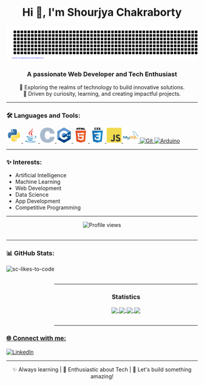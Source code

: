 <h1 align="center">Hi 👋, I'm Shourjya Chakraborty</h1>

<div align="center">  
  
  ![gitartwork](gitartwork.svg)

</div>

<h3 align="center">A passionate Web Developer and Tech Enthusiast</h3>

<p align="center">
🌟 Exploring the realms of technology to build innovative solutions. <br>
🌟 Driven by curiosity, learning, and creating impactful projects.  
</p>


---

<h3 align="left">🛠️ Languages and Tools:</h3>
<p align="left"> 
  <a href="https://www.python.org" target="_blank" rel="noreferrer">
    <img src="https://raw.githubusercontent.com/devicons/devicon/master/icons/python/python-original.svg" alt="Python" width="40" height="40"/> 
  </a> 
  <a href="https://www.java.com" target="_blank" rel="noreferrer">
    <img src="https://raw.githubusercontent.com/devicons/devicon/master/icons/java/java-original.svg" alt="Java" width="40" height="40"/> 
  </a> 
  <a href="https://www.cprogramming.com/" target="_blank" rel="noreferrer">
    <img src="https://raw.githubusercontent.com/devicons/devicon/master/icons/c/c-original.svg" alt="C" width="40" height="40"/> 
  </a> 
  <a href="https://isocpp.org/" target="_blank" rel="noreferrer">
    <img src="https://raw.githubusercontent.com/devicons/devicon/master/icons/cplusplus/cplusplus-original.svg" alt="C++" width="40" height="40"/> 
  </a>
  <a href="https://developer.mozilla.org/en-US/docs/Web/HTML" target="_blank" rel="noreferrer">
    <img src="https://raw.githubusercontent.com/devicons/devicon/master/icons/html5/html5-original-wordmark.svg" alt="HTML" width="40" height="40"/> 
  </a>
  <a href="https://developer.mozilla.org/en-US/docs/Web/CSS" target="_blank" rel="noreferrer">
    <img src="https://raw.githubusercontent.com/devicons/devicon/master/icons/css3/css3-original-wordmark.svg" alt="CSS" width="40" height="40"/> 
  </a> 
  <a href="https://developer.mozilla.org/en-US/docs/Web/JavaScript" target="_blank" rel="noreferrer">
    <img src="https://raw.githubusercontent.com/devicons/devicon/master/icons/javascript/javascript-original.svg" alt="JavaScript" width="40" height="40"/> 
  </a> 
  <!--<a href="https://nodejs.org" target="_blank" rel="noreferrer">
    <img src="https://raw.githubusercontent.com/devicons/devicon/master/icons/nodejs/nodejs-original-wordmark.svg" alt="Node.js" width="40" height="40"/> 
  </a> -->
  <!--<a href="https://flutter.dev/" target="_blank" rel="noreferrer">
    <img src="https://www.vectorlogo.zone/logos/flutterio/flutterio-icon.svg" alt="Flutter" width="40" height="40"/> 
  </a> -->
  <!--<a href="https://reactnative.dev/" target="_blank" rel="noreferrer">
    <img src="https://reactnative.dev/img/header_logo.svg" alt="React Native" width="40" height="40"/> 
  </a> -->
  <a href="https://www.mysql.com/" target="_blank" rel="noreferrer">
    <img src="https://raw.githubusercontent.com/devicons/devicon/master/icons/mysql/mysql-original-wordmark.svg" alt="MySQL" width="40" height="40"/> 
  </a>
  <!--<a href="https://www.mongodb.com/" target="_blank" rel="noreferrer">
    <img src="https://raw.githubusercontent.com/devicons/devicon/master/icons/mongodb/mongodb-original-wordmark.svg" alt="MongoDB" width="40" height="40"/> 
  </a> -->
  <!--<a href="https://firebase.google.com/" target="_blank" rel="noreferrer">
    <img src="https://www.vectorlogo.zone/logos/firebase/firebase-icon.svg" alt="Firebase" width="40" height="40"/> 
  </a> -->
  <!-- <a href="https://www.figma.com/" target="_blank" rel="noreferrer">
    <img src="https://www.vectorlogo.zone/logos/figma/figma-icon.svg" alt="Figma" width="40" height="40"/> 
  </a> -->
  <a href="https://git-scm.com/" target="_blank" rel="noreferrer">
    <img src="https://www.vectorlogo.zone/logos/git-scm/git-scm-icon.svg" alt="Git" width="40" height="40"/> 
  </a> 
  <a href="https://www.arduino.cc/" target="_blank" rel="noreferrer">
    <img src="https://cdn.worldvectorlogo.com/logos/arduino-1.svg" alt="Arduino" width="40" height="40"/> 
  </a> 
</p>

---

<h3 align="left">✨ Interests:</h3>
<ul>
  <li>Artificial Intelligence</li>
  <li>Machine Learning</li>
  <li>Web Development</li>
  <li>Data Science</li>
  <li>App Development</li>
  <li>Competitive Programming</li>
</ul>

---

<p align="center">
  <img src="https://komarev.com/ghpvc/?username=sc-likes-to-code&label=Profile%20Views&color=0e75b6&style=for-the-badge" alt="Profile views" />
  <br><br>
</p>

---

<h3 align="left">📊 GitHub Stats:</h3>
<!-- <h3 align="center">Stars</h3> -->
<p align="center">
  <img align="left" height="180em" src="https://github-readme-stats.vercel.app/api/top-langs/?username=sc-likes-to-code&layout=compact&theme=highcontrast" alt="sc-likes-to-code" />
  <br><br>
</p>

---

<h3 align="center">Statistics</h3>
<div align="center">
<a href="https://github.com/sc-likes-to-code">
<img align="center" src="http://github-profile-summary-cards.vercel.app/api/cards/most-commit-language?username=sc-likes-to-code&theme=highcontrast" height="180em" />
<img align="center" src="http://github-profile-summary-cards.vercel.app/api/cards/repos-per-language?username=sc-likes-to-code&theme=highcontrast" height="180em" />
<img align="center" src="http://github-profile-summary-cards.vercel.app/api/cards/productive-time?username=sc-likes-to-code&theme=highcontrast" height="180em" />
<img align="center" src="http://github-profile-summary-cards.vercel.app/api/cards/profile-details?username=sc-likes-to-code&theme=highcontrast" height="180em" />
</div>
<br>

---


<h3 align="left">🌐 Connect with me:</h3>
<p align="left">
  <a href="https://www.linkedin.com/in/shourjya-chakraborty/" target="blank">
    <img align="center" src="https://raw.githubusercontent.com/rahuldkjain/github-profile-readme-generator/master/src/images/icons/Social/linked-in-alt.svg" alt="LinkedIn" height="30" width="40" />
  </a>
</p>

---

<p align="center">
✨ Always learning | 🚀 Enthusiastic about Tech | 🌈 Let's build something amazing!  
</p>

